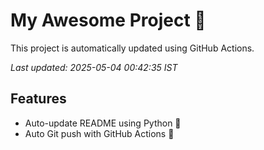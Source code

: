 # My Awesome Project 🚀

This project is automatically updated using GitHub Actions.

_Last updated: 2025-05-04 00:42:35 IST_

## Features
- Auto-update README using Python 🐍
- Auto Git push with GitHub Actions 🤖
